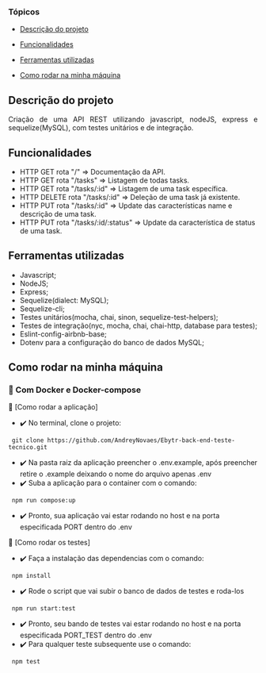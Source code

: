 ### Tópicos 

- [Descrição do projeto](#descrição-do-projeto)

- [Funcionalidades](#funcionalidades)

- [Ferramentas utilizadas](#ferramentas-utilizadas)

- [Como rodar na minha máquina](#como-rodar-na-minha-máquina)

## Descrição do projeto

<p align="justify">
 Criação de uma API REST utilizando javascript, nodeJS, express e sequelize(MySQL), com testes unitários e de integração.
</p>

## Funcionalidades

- HTTP GET rota "/" => Documentação da API. <br>
- HTTP GET rota "/tasks" => Listagem de todas tasks. <br>
- HTTP GET rota "/tasks/:id" => Listagem de uma task específica. <br>
- HTTP DELETE rota "/tasks/:id" => Deleção de uma task já existente. <br>
- HTTP PUT rota "/tasks/:id" => Update das características name e descrição de uma task. <br>
- HTTP PUT rota "/tasks/:id/:status" => Update da característica de status de uma task. <br>

## Ferramentas utilizadas

- Javascript;
- NodeJS;
- Express;
- Sequelize(dialect: MySQL);
- Sequelize-cli;
- Testes unitários(mocha, chai, sinon, sequelize-test-helpers);
- Testes de integração(nyc, mocha, chai, chai-http, database para testes);
- Eslint-config-airbnb-base;
- Dotenv para a configuração do banco de dados MySQL;

## Como rodar na minha máquina

### 🐳 Com Docker e Docker-compose

:small_blue_diamond: [Como rodar a aplicação] <br>
- :heavy_check_mark: No terminal, clone o projeto:
```
 git clone https://github.com/AndreyNovaes/Ebytr-back-end-teste-tecnico.git
```
- :heavy_check_mark: Na pasta raiz da aplicação preencher o .env.example, após preencher retire o .example deixando o nome do arquivo apenas .env
- :heavy_check_mark: Suba a aplicação para o container com o comando:
```
 npm run compose:up
```
- :heavy_check_mark: Pronto, sua aplicação vai estar rodando no host e na porta especificada PORT dentro do .env <br>

:small_blue_diamond: [Como rodar os testes] <br>
- :heavy_check_mark: Faça a instalação das dependencias com o comando:
```
 npm install
```
- :heavy_check_mark: Rode o script que vai subir o banco de dados de testes e roda-los
```
 npm run start:test
```
- :heavy_check_mark: Pronto, seu bando de testes vai estar rodando no host e na porta especificada PORT_TEST dentro do .env <br>
- :heavy_check_mark: Para qualquer teste subsequente use o comando: <br>
```
 npm test
```





 







